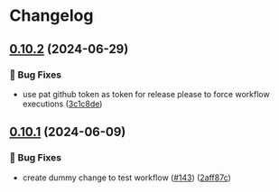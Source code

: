 # Changelog

## [0.10.2](https://github.com/AlbertHernandez/github-action-nodejs-template/compare/v0.10.1...v0.10.2) (2024-06-29)


### 🐛 Bug Fixes

* use pat github token as token for release please to force workflow executions ([3c1c8de](https://github.com/AlbertHernandez/github-action-nodejs-template/commit/3c1c8de51be2a16f7069789030d9a5639a2aa206))

## [0.10.1](https://github.com/AlbertHernandez/github-action-nodejs-template/compare/v0.10.0...v0.10.1) (2024-06-09)


### 🐛 Bug Fixes

* create dummy change to test workflow ([#143](https://github.com/AlbertHernandez/github-action-nodejs-template/issues/143)) ([2aff87c](https://github.com/AlbertHernandez/github-action-nodejs-template/commit/2aff87c47714f93ca1030e2bb8348a9df3fb8ff6))
